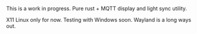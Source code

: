 This is a work in progress. Pure rust + MQTT display and light sync utility.

X11 Linux only for now. Testing with Windows soon. Wayland is a long ways out.
